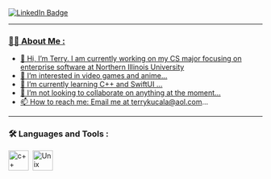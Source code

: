 <div id="badges">
  <a href="https://www.linkedin.com/in/terry-kucala-652683227/">
    <img src="https://img.shields.io/badge/LinkedIn-blue?style=for-the-badge&logo=linkedin&logoColor=white" alt="LinkedIn Badge"/>
 </div>
 
---

### :man_technologist: About Me :
- 👋 Hi, I’m Terry. I am currently working on my CS major focusing on enterprise software at Northern Illinois University
- 👀 I’m interested in video games and anime...
- 🌱 I’m currently learning C++ and SwiftUI ...
- 💞️ I’m not looking to collaborate on anything at the moment...
- 📫 How to reach me: Email me at terrykucala@aol.com...
---
### :hammer_and_wrench: Languages and Tools :
<div>
  <img src="https://cdn-icons-png.flaticon.com/512/6132/6132222.png" title="c++" alt="c++" width="40" height="40"/>&nbsp;
  <img src="https://1000logos.net/wp-content/uploads/2017/03/LINUX-LOGO.png" title="Unix" alt="Unix" width="40" height="40"/>&nbsp;
<div>

<!---
z1943275/z1943275 is a ✨ special ✨ repository because its `README.md` (this file) appears on your GitHub profile.
You can click the Preview link to take a look at your changes.
--->
